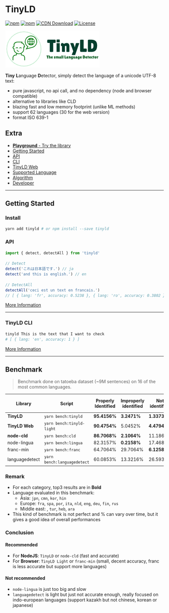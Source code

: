 # TinyLD

[![npm](https://img.shields.io/npm/v/tinyld)](https://www.npmjs.com/package/tinyld)
[![npm](https://img.shields.io/npm/dm/tinyld)](https://www.npmjs.com/package/tinyld)
[![CDN Download](https://data.jsdelivr.com/v1/package/npm/tinyld/badge)](https://www.jsdelivr.com/package/npm/tinyld)
[![License](https://img.shields.io/npm/l/tinyld.svg)](https://npmjs.org/package/tinyld)

![logo](./banner.png)

**Tiny** **L**anguage **D**etector, simply detect the language of a unicode UTF-8 text:

- pure javascript, no api call, and no dependency (node and browser compatible)
- alternative to libraries like CLD
- blazing fast and low memory footprint (unlike ML methods)
- support 62 languages (30 for the web version)
- format ISO 639-1

## Extra

- [**Playground** - Try the library](https://runkit.com/kefniark/tinyld)
- [Getting Started](./docs/install.md)
- [API](./docs/api.md)
- [CLI](./docs/cli.md)
- [TinyLD Web](./docs/light.md)
- [Supported Language](./docs/langs.md)
- [Algorithm](./docs/algorithm.md)
- [Developer](./docs/dev.md)

---

## Getting Started

### Install

```sh
yarn add tinyld # or npm install --save tinyld
```

### API

```js
import { detect, detectAll } from 'tinyld'

// Detect
detect('これは日本語です.') // ja
detect('and this is english.') // en

// DetectAll
detectAll('ceci est un text en francais.')
// [ { lang: 'fr', accuracy: 0.5238 }, { lang: 'ro', accuracy: 0.3802 }, ... ]
```

[More Information](./docs/install.md)

---

### **TinyLD CLI**

```bash
tinyld This is the text that I want to check
# [ { lang: 'en', accuracy: 1 } ]
```

[More Information](./docs/cli.md)

---

## Benchmark

> Benchmark done on tatoeba dataset (~9M sentences) on 16 of the most common languages.

| Library        | Script                      | Properly Identified | Improperly identified | Not identified | Avg Execution Time | Disk Size |
| -------------- | --------------------------- | ------------------- | --------------------- | -------------- | ------------------ | --------- |
| **TinyLD**     | `yarn bench:tinyld`         | **95.4156%**        | **3.2471%**           | **1.3373%**    | **0.0918ms.**      | 676KB     |
| **TinyLD Web** | `yarn bench:tinyld-light`   | **90.4754%**        | 5.0452%               | **4.4794%**    | **0.0605ms.**      | **90KB**  |
| **node-cld**   | `yarn bench:cld`            | **86.7068%**        | **2.1064%**           | 11.1868%       | **0.0563ms.**      | > 10MB    |
| node-lingua    | `yarn bench:lingua`         | 82.3157%            | **0.2158%**           | 17.4685%       | 0.7085ms.          | ~100MB    |
| franc-min      | `yarn bench:franc`          | 64.7064%            | 29.7064%              | **6.1258%**    | 0.1325ms.          | **105KB** |
| languagedetect | `yarn bench:languagedetect` | 60.0853%            | 13.3216%              | 26.5931%       | 0.1595ms.          | **240KB** |

### **Remark**

- For each category, top3 results are in **Bold**
- Language evaluated in this benchmark:
  - Asia: `jpn`, `cmn`, `kor`, `hin`
  - Europe: `fra`, `spa`, `por`, `ita`, `nld`, `eng`, `deu`, `fin`, `rus`
  - Middle east: , `tur`, `heb`, `ara`
- This kind of benchmark is not perfect and % can vary over time, but it gives a good idea of overall performances

### **Conclusion**

#### Recommended

- For **NodeJS**: `TinyLD` or `node-cld` (fast and accurate)
- For **Browser**: `TinyLD Light` or `franc-min` (small, decent accuracy, franc is less accurate but support more languages)

#### Not recommended

- `node-lingua` is just too big and slow
- `languagedetect` is light but just not accurate enough, really focused on indo-european languages (support kazakh but not chinese, korean or japanese)
